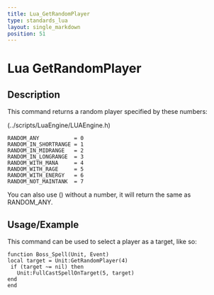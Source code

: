 ```yaml
---
title: Lua_GetRandomPlayer
type: standards_lua
layout: single_markdown
position: 51
---
```


# Lua GetRandomPlayer

## Description

This command returns a random player specified by these numbers:

(../scripts/LuaEngine/LUAEngine.h)

```
RANDOM_ANY           = 0
RANDOM_IN_SHORTRANGE = 1
RANDOM_IN_MIDRANGE   = 2
RANDOM_IN_LONGRANGE  = 3
RANDOM_WITH_MANA     = 4
RANDOM_WITH_RAGE     = 5
RANDOM_WITH_ENERGY   = 6
RANDOM_NOT_MAINTANK  = 7
```

You can also use () without a number, it will return the same as RANDOM_ANY.

## Usage/Example

This command can be used to select a player as a target, like so:

```
function Boss_Spell(Unit, Event)
local target = Unit:GetRandomPlayer(4)
 if (target ~= nil) then
   Unit:FullCastSpellOnTarget(5, target)
end
end
```
